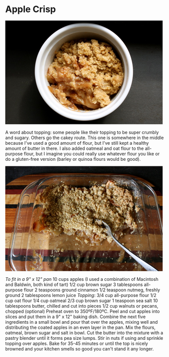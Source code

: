 
# Apple Crisp

![](images/2011/09/applecrisp.jpg)

A word about topping: some people like their topping to be super crumbly and sugary. Others go the cakey route. This one is somewhere in the middle because I've used a good amount of flour, but I've still kept a healthy amount of butter in there. I also added oatmeal and oat flour to the all-purpose flour, but I imagine you could really use whatever flour you like or do a gluten-free version (barley or quinoa flours would be good).

![](images/2011/09/applecrsip-pan.jpg)


_To fit in a 9" x 12" pan_ 10 cups apples (I used a combination of Macintosh and Baldwin, both kind of tart) 1/2 cup brown sugar 3 tablespoons all-purpose flour 2 teaspoons ground cinnamon 1/2 teaspoon nutmeg, freshly ground 2 tablespoons lemon juice _Topping_: 3/4 cup all-purpose flour 1/2 cup oat flour 1/4 cup oatmeal 2/3 cup brown sugar 1 teaspoon sea salt 10 tablespoons butter, chilled and cut into pieces 1/2 cup walnuts or pecans, chopped (optional) Preheat oven to 350ºF/180ºC. Peel and cut apples into slices and put them in a 9" x 12" baking dish. Combine the next five ingredients in a small bowl and pour that over the apples, mixing well and distributing the coated apples in an even layer in the pan. Mix the flours, oatmeal, brown sugar and salt in bowl. Cut the butter into the mixture with a pastry blender until it forms pea size lumps. Stir in nuts if using and sprinkle topping over apples. Bake for 35-45 minutes or until the top is nicely browned and your kitchen smells so good you can't stand it any longer.
